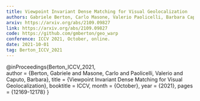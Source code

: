 ```yaml
---
title: Viewpoint Invariant Dense Matching for Visual Geolocalization
authors: Gabriele Berton, Carlo Masone, Valerio Paolicelli, Barbara Caputo
arxiv: https://arxiv.org/abs/2109.09827
link: https://arxiv.org/abs/2109.09827
code: https://github.com/gmberton/geo_warp
conference: ICCV 2021, October, online.
date: 2021-10-01
tag: Berton_ICCV_2021
---
```

@inProceedings{Berton_ICCV_2021,  
    author    = {Berton, Gabriele and Masone, Carlo and Paolicelli, Valerio and Caputo, Barbara},
    title     = {Viewpoint Invariant Dense Matching for Visual Geolocalization},
    booktitle = ICCV,
    month     = {October},
    year      = {2021},
    pages     = {12169-12178}
}
